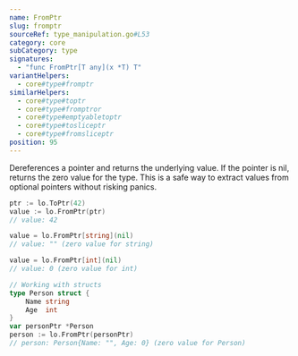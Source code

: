 ```yaml
---
name: FromPtr
slug: fromptr
sourceRef: type_manipulation.go#L53
category: core
subCategory: type
signatures:
  - "func FromPtr[T any](x *T) T"
variantHelpers:
  - core#type#fromptr
similarHelpers:
  - core#type#toptr
  - core#type#fromptror
  - core#type#emptyabletoptr
  - core#type#tosliceptr
  - core#type#fromsliceptr
position: 95
---
```


Dereferences a pointer and returns the underlying value. If the pointer is nil, returns the zero value for the type. This is a safe way to extract values from optional pointers without risking panics.

```go
ptr := lo.ToPtr(42)
value := lo.FromPtr(ptr)
// value: 42

value = lo.FromPtr[string](nil)
// value: "" (zero value for string)

value = lo.FromPtr[int](nil)
// value: 0 (zero value for int)

// Working with structs
type Person struct {
    Name string
    Age  int
}
var personPtr *Person
person := lo.FromPtr(personPtr)
// person: Person{Name: "", Age: 0} (zero value for Person)
```